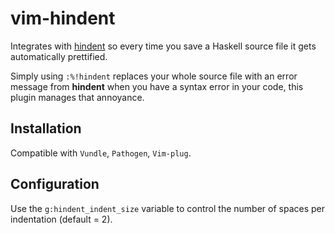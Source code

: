 # vim-hindent

Integrates with [hindent](https://github.com/chrisdone/hindent) so every time
you save a Haskell source file it gets automatically prettified.

Simply using `:%!hindent` replaces your whole source file with an error message
from **hindent** when you have a syntax error in your code, this plugin manages
that annoyance.


## Installation

Compatible with `Vundle`, `Pathogen`, `Vim-plug`.


## Configuration

Use the `g:hindent_indent_size` variable to control the number of spaces per
indentation (default = 2).
